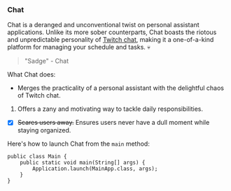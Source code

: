 ### Chat

Chat is a deranged and unconventional twist on personal assistant applications. Unlike its more sober counterparts, Chat boasts the riotous and unpredictable personality of [Twitch chat](https://www.twitch.tv/), making it a one-of-a-kind platform for managing your schedule and tasks. :skull:

> "Sadge" - Chat

What Chat does:
- Merges the practicality of a personal assistant with the delightful chaos of Twitch chat.
1. Offers a zany and motivating way to tackle daily responsibilities.
- [x] ~~Scares users away.~~ Ensures users never have a dull moment while staying organized.

Here's how to launch Chat from the `main` method:
```
public class Main {
    public static void main(String[] args) {
        Application.launch(MainApp.class, args);
    }
}
```
